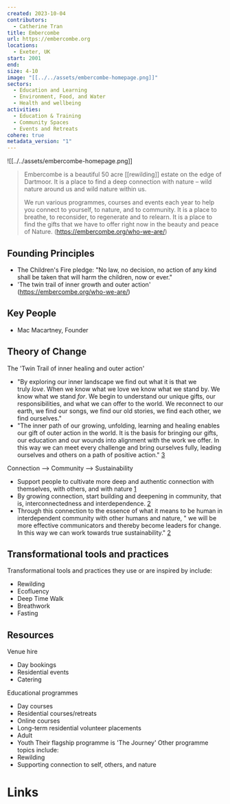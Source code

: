 ```yaml
---
created: 2023-10-04
contributors:
  - Catherine Tran
title: Embercombe
url: https://embercombe.org
locations:
  - Exeter, UK
start: 2001
end: 
size: 4-10
image: "[[../../assets/embercombe-homepage.png]]"
sectors:
  - Education and Learning
  - Environment, Food, and Water
  - Health and wellbeing
activities:
  - Education & Training
  - Community Spaces
  - Events and Retreats
cohere: true
metadata_version: "1"
---
```

![[../../assets/embercombe-homepage.png]]

> Embercombe is a beautiful 50 acre [[rewilding]] estate on the edge of Dartmoor. It is a place to find a deep connection with nature – wild nature around us and wild nature within us.
>
> We run various programmes, courses and events each year to help you connect to yourself, to nature, and to community. It is a place to breathe, to reconsider, to regenerate and to relearn. It is a place to find the gifts that we have to offer right now in the beauty and peace of Nature.
(https://embercombe.org/who-we-are/)

## Founding Principles

- The Children's Fire pledge: "No law, no decision, no action of any kind shall be taken that will harm the children, now or ever."
- 'The twin trail of inner growth and outer action'
(https://embercombe.org/who-we-are/)

## Key People

- Mac Macartney, Founder
## Theory of Change

The 'Twin Trail of inner healing and outer action'
- "By exploring our inner landscape we find out what it is that we truly _love_. When we know what we love we know what we stand by. We know what we stand _for_. We begin to understand our unique gifts, our responsibilities, and what we can offer to the world. We reconnect to our earth, we find our songs, we find our old stories, we find each other, we find ourselves."
- "The inner path of our growing, unfolding, learning and healing enables our gift of outer action in the world. It is the basis for bringing our gifts, our education and our wounds into alignment with the work we offer. In this way we can meet every challenge and bring ourselves fully, leading ourselves and others on a path of positive action." [3][3]

Connection --> Community --> Sustainability
- Support people to cultivate more deep and authentic connection with themselves, with others, and with nature [1][1]
- By growing connection, start building and deepening in community, that is, interconnectedness and interdependence. [2][2]
- Through this connection to the essence of what it means to be human in interdependent community with other humans and nature, " we will be more effective communicators and thereby become leaders for change. In this way we can work towards true sustainability." [2][2]

## Transformational tools and practices

Transformational tools and practices they use or are inspired by include:
- Rewilding
- Ecofluency
- Deep Time Walk
- Breathwork
- Fasting

## Resources

Venue hire 
- Day bookings 
- Residential events
- Catering

Educational programmes 
- Day courses
- Residential courses/retreats
- Online courses
- Long-term residential volunteer placements
- Adult 
- Youth
Their flagship programme is 'The Journey'
Other programme topics include:
- Rewilding
- Supporting connection to self, others, and nature 
	
# Links
[1]: http://embercombe.org/connection/
[2]: http://embercombe.org/community/
[3]: http://embercombe.org/twin-trail/